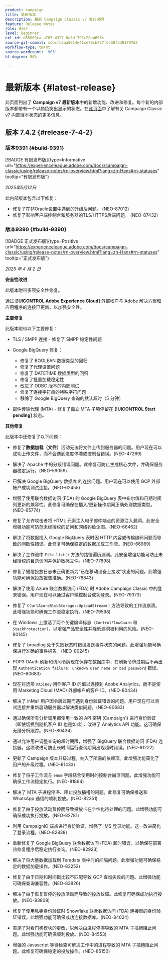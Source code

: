 ```yaml
---
product: campaign
title: 最新版本
description: 最新 Campaign Classic v7 发行说明
feature: Release Notes
role: User
level: Beginner
exl-id: d65869ca-a785-4327-8e8d-791c28e4696c
source-git-commit: cdbcfc5aa0614e41ce76cb777fec58fbd01797d2
workflow-type: tm+mt
source-wordcount: '903'
ht-degree: 96%

---
```


# 最新版本 {#latest-release}

此页面列出了 **Campaign v7 最新版本**&#x200B;中的新增功能、改进和修复。每个新的内部版本都带有一个以颜色突出显示的状态。在[此页面](rn-overview.md)中了解有关 Campaign Classic v7 内部版本状态的更多信息。

## 版本 7.4.2  {#release-7-4-2}

### 版本9391 {#build-9391}

[!BADGE 有限发布版]{type=Informative url="https://experienceleague.adobe.com/docs/campaign-classic/using/release-notes/rn-overview.html?lang=zh-Hans#rn-statuses" tooltip="有限发布版"}

_2025年5月12日_

此内部版本包含以下修复：

* 修复了在非Oracle设置中遇到的升级后问题。 (NEO-87012)
* 修复了影响客户端控制台和服务器的TLS/HTTPS后端问题。 (NEO-87432)

### 版本9390 {#build-9390}

[!BADGE 正式发布版]{type=Positive url="https://experienceleague.adobe.com/docs/campaign-classic/using/release-notes/rn-overview.html?lang=zh-Hans#rn-statuses" tooltip="正式发布版"}

_2025 年 4 月 2 日_

<!--
### Compatibility updates {#comp-7-4-2}

This release comes with the following compatibility updates:

* JQuery library update: fixes multiple UI issues (reports, web apps)
* PostgreSQL 15 and 16

-->

**安全性改进**

此版本附带多项安全性修复。

通过 **[!UICONTROL Adobe Experience Cloud]** 外部帐户与 Adobe 解决方案和应用程序的连接已更新，以加强安全性。

**主要修复**

此版本附带以下主要修复：

* TLS / SMPP 连接 - 修复了 SMPP 稳定性问题

* Google BigQuery 修复：

   * 修复了 BOOLEAN 数据类型的回归
   * 修复了代理设置问题
   * 修复了 DATETIME 数据类型的回归
   * 修复了批量加载稳定性
   * 改进了 ODBC 版本的内部测试
   * 修复了连接字符串的特殊字符问题
   * 移除了 Google BigQuery 查询的默认超时（5 分钟）

* 邮件传输代理 (MTA) - 修复了孤立 MTA 子项停留在 **[!UICONTROL Start pending]** 状态。


**其他修复**

此版本中还修复了以下问题：

* 修复了&#x200B;**数据加载（文件）**&#x200B;活动无法将文件上传到服务器<!--after an upgrade to version 8.3.8-->的问题。用户现在可以成功上传文件，而不会遇到进度停滞或控制台错误。(NEO-47269)

* 解决了 Apache <!--following an upgrade to Adobe Campaign Classic 7.2.2 build 9349--> 中的分段错误问题。此修复可防止生成核心文件，并确保服务器稳定运行。(NEO-59059)

* 已解决 Google BigQuery 数据库 <!--after upgrading to version 7.3.3 build 9359--> 的连接问题。用户现在可以使用 GCP 外部帐户成功测试连接。(NEO-62455)

* 增强了使用联合数据访问 (FDA) 的 Google BigQuery 表中布尔值和日期时间列更新的兼容性。此修复可确保在插入/更新操作期间正确处理数据类型。(NEO-65774)

* 修复了允许攻击者将 HTML 元素注入电子邮件端点的资源注入漏洞。此安全增强功能可防范未经授权的访问和网络钓鱼企图。(NEO-66462)

* 解决了将数据插入 Google BigQuery 表时因 HTTP 内容或传输编码问题而导致的间歇性错误。此修复可确保稳定的数据加载工作流。(NEO-66989)

* 解决了工作流中 `File.list()` 方法的路径遍历漏洞。此安全增强功能可防止未经授权的目录访问并保护敏感文件。(NEO-77898)

* 修复了短信投放日志未正确更新为“已在移动设备上接收”状态的问题。此增强功能可确保投放报告准确。(NEO-78843)

* 解决了使用 Azure 联合数据访问 (FDA) 时 Adobe Campaign Classic 中的登录错误。用户现在可以通过客户端控制台成功登录。(NEO-79373)

* 修复了 `CCurlAzureBlobStorage::UploadStream()` 方法导致的工作流崩溃。此增强功能可确保工作流稳定执行。(NEO-79598)

* 在 Windows 上激活了两个关键编译标志（`ControlFlowGuard` 和 `StackProtection`），以增强产品安全性并降低漏洞被利用的风险。(NEO-80145)

* 修复了 broadlog 处于失败状态时错误发送事件状态的问题。此增强功能可确保进行准确的事件报告。(NEO-80245)

* POP3 OAuth 刷新和访问令牌现在保存在数据库中，在刷新令牌过期后不再出现 `Authentication failure: unknown user name or bad password` 错误。(NEO-80683)

* 现在将选项 `XApiKey` 用作客户 ID 的值以连接到 Adobe Analytics，而不是使用 Marketing Cloud (MAC) 外部帐户的客户 ID。(NEO-80434)

* 解决了 inMail 用户因令牌过期而遇到身份验证错误的问题。用户现在可以测试连接并重新启动服务器以解决类似问题。(NEO-80683)

* 通过确保所有分析调用都使用一致的 API 密钥 (Campaign1) 进行身份验证（即使切换到随机客户 ID 也是如此），改进了 Analytics API 功能。这可确保无缝分析跟踪。(NEO-80434)

* 通过允许用户调整查询的超时期限，增强了 BigQuery 联合数据访问 (FDA) 连接器。这项改进可防止长时间运行查询期间出现超时错误。(NEO-81222)

* 更新了 Campaign <!--7.4.1--> 版本升级过程，纳入了所需的依赖项。此增强功能简化了用户的升级过程。(NEO-81433)

* 修复了将子工作流与 `enum` 字段结合使用时的控制台崩溃问题。此增强功能可确保工作流稳定执行。(NEO-81864)

* 解决了 MTA 子进程停滞、阻止投放插槽的问题。此修复可确保推送和 WhatsApp 通信的顺利投放。(NEO-82351)

* 修复了由于投放活动暂停而导致投放卡在个性化待处理的问题。此增强功能可确保成功执行投放。(NEO-82781)

* 利用 CampaignIO 端点进行身份验证，增强了 IMS 登录功能。这一改进简化了登录流程。(NEO-82838)

* 重新修复了 Google BigQuery 联合数据访问 (FDA) 超时错误，以确保在部署热修复程序后稳定执行查询。(NEO-82923)

* 解决了将大量数据加载到 Teradata 表中时的间隔问题。此增强功能可确保稳定的数据加载操作。(NEO-83252)

* 修复了由于日期和时间戳比较不匹配导致 GCP 查询失败的问题<!--after upgrading to version 9383-->。此增强功能可确保查询兼容性。(NEO-83826)

* 解决了由于恢复暂停的投放活动而导致的投放故障。此修复可确保成功执行投放。(NEO-83809)

* 修复了使用私钥身份验证时 Snowflake 联合数据访问 (FDA) 连接器的身份验证错误。此增强功能可确保成功连接数据库。(NEO-84024)

* 实施了对看门狗模块的更改，以解决由进程停滞导致的 MTA 子插槽阻止问题。此增强功能可确保顺利投放。(NEO-84553)

* 增强的 Javascript 等待检查可解决工作中的进程导致的 MTA 子插槽阻止问题。此修复可确保稳定的投放操作。(NEO-85150)

